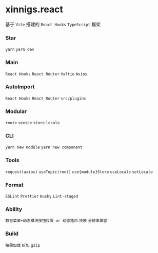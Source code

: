 # xinnigs.react

基于 `Vite` 搭建的 `React Hooks` `TypeScript` 框架

### Star

`yarn` `yarn dev`

### Main

`React Hooks` `React Router` `Valtio` `Axios`

### AutoImport

`React Hooks` `React Router` `src/plugins`

### Modular

`route` `sevice` `store` `locale`

### CLI

`yarn new module` `yarn new component`

### Tools

`request(axios)` `useTopic(root)` `use{module}Store` `useLocale` `setLocale`

### Format

`ESLint` `Prettier` `Husky` `Lint-staged`

### Ability

`静态菜单+动态模块按钮权限 or 动态路由` `换肤` `分辨率兼容`

### Build

`按需加载` `拆包` `gzip`
